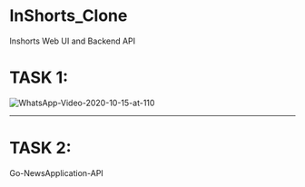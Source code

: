# InShorts_Clone
Inshorts Web UI and Backend API


# TASK 1:

![WhatsApp-Video-2020-10-15-at-110](https://user-images.githubusercontent.com/45727065/96082820-8fe87380-0ed9-11eb-9613-87cd9709723a.gif)
___

# TASK 2:
Go-NewsApplication-API
